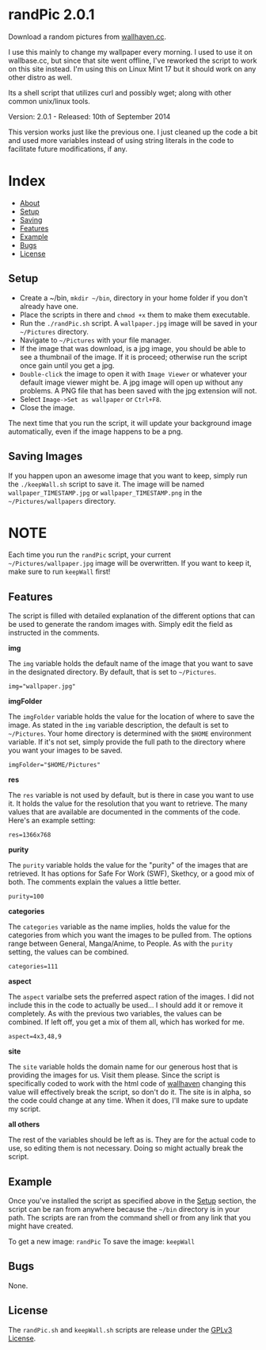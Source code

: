 <a name="about"></a>
# randPic 2.0.1

Download a random pictures from [wallhaven.cc](http://alpha.wallhaven.cc/).

I use this mainly to change my wallpaper every morning. I used to use it on wallbase.cc, but since that site went offline, I've reworked the script to work on this site instead. I'm using this on Linux Mint 17 but it should work on any other distro as well.

Its a shell script that utilizes curl and possibly wget; along with other common unix/linux tools.

Version: 2.0.1 - Released: 10th of September 2014

This version works just like the previous one. I just cleaned up the code a bit and used more variables instead of using string literals in the code to facilitate future modifications, if any.

# Index

- [About](#about)
- [Setup](#setup)
- [Saving](#saving)
- [Features](#features)
- [Example](#example)
- [Bugs](#bugs)
- [License](#license)

<a name="setup"></a>
## Setup

* Create a ~/bin, `mkdir ~/bin`, directory in your home folder if you don't already have one.
* Place the scripts in there and `chmod +x` them to make them executable.
* Run the `./randPic.sh` script. A `wallpaper.jpg` image will be saved in your `~/Pictures` directory.
* Navigate to `~/Pictures` with your file manager.
* If the image that was download, is a jpg image, you should be able to see a thumbnail of the image. If it is proceed; otherwise run the script once gain until you get a jpg.
* `Double-click` the image to open it with `Image Viewer` or whatever your default image viewer might be. A jpg image will open up without any problems. A PNG file that has been saved with the jpg extension will not.
* Select `Image->Set as wallpaper` or `Ctrl+F8`.
* Close the image.

The next time that you run the script, it will update your background image automatically, even if the image happens to be a png.

<a name="saving"></a>
## Saving Images

If you happen upon an awesome image that you want to keep, simply run the `./keepWall.sh` script to save it. The image will be named `wallpaper_TIMESTAMP.jpg` or `wallpaper_TIMESTAMP.png` in the `~/Pictures/wallpapers` directory.

NOTE
====
Each time you run the `randPic` script, your current `~/Pictures/wallpaper.jpg` image will be overwritten. If you want to keep it, make sure to run `keepWall` first!

<a name="features"></a>
## Features

The script is filled with detailed explanation of the different options that can be used to generate the random images with. Simply edit the field as instructed in the comments.

**img**

The `img` variable holds the default name of the image that you want to save in the designated directory. By default, that is set to `~/Pictures`.

`img="wallpaper.jpg"`

**imgFolder**

The `imgFolder` variable holds the value for the location of where to save the image. As stated in the `img` variable description, the default is set to `~/Pictures`. Your home directory is determined with the `$HOME` environment variable. If it's not set, simply provide the full path to the directory where you want your images to be saved. 

`imgFolder="$HOME/Pictures"`

**res**

The `res` variable is not used by default, but is there in case you want to use it. It holds the value for the resolution that you want to retrieve. The many values that are available are documented in the comments of the code. Here's an example setting:

`res=1366x768`

**purity**

The `purity` variable holds the value for the "purity" of the images that are retrieved. It has options for Safe For Work (SWF), Skethcy, or a good mix of both. The comments explain the values a little better.

`purity=100`

**categories**

The `categories` variable as the name implies, holds the value for the categories from which you want the images to be pulled from. The options range between General, Manga/Anime, to People. As with the `purity` setting, the values can be combined.

`categories=111`

**aspect**

The `aspect` varialbe sets the preferred aspect ration of the images. I did not include this in the code to actually be used... I should add it or remove it completely. As with the previous two variables, the values can be combined. If left off, you get a mix of them all, which has worked for me.

`aspect=4x3,48,9`

**site**

The `site` variable holds the domain name for our generous host that is providing the images for us. Visit them please. Since the script is specifically coded to work with the html code of [wallhaven](http://alpha.wallhaven.cc/) changing this value will effectively break the script, so don't do it. The site is in alpha, so the code could change at any time. When it does, I'll make sure to update my script.


**all others**

The rest of the variables should be left as is. They are for the actual code to use, so editing them is not necessary. Doing so might actually break the script.

<a name="example"></a>
## Example

Once you've installed the script as specified above in the [Setup](#setup) section, the script can be ran from anywhere because the `~/bin` directory is in your path. The scripts are ran from the command shell or from any link that you might have created.

To get a new image: `randPic`
To save the image: `keepWall`

<a name="bugs"></a>
## Bugs

None.

<a name="license"></a>
## License

The `randPic.sh` and `keepWall.sh` scripts are release under the [GPLv3 License](http://www.gnu.org/copyleft/gpl.html).
